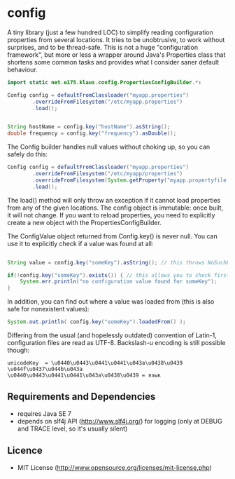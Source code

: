 config
======

A tiny library (just a few hundred LOC) to simplify reading configuration properties from several locations. It tries to be unobtrusive, to work without surprises, and to be thread-safe. This is not a huge "configuration framework", but more or less a wrapper around Java's Properties class that shortens some common tasks and provides what I consider saner default behaviour.

```java
import static net.e175.klaus.config.PropertiesConfigBuilder.*:

Config config = defaultFromClassloader("myapp.properties")
		.overrideFromFilesystem("/etc/myapp.properties")
		.load();


String hostName = config.key("hostName").asString();
double frequency = config.key("frequency").asDouble();
```

The Config builder handles null values without choking up, so you can safely do this:
```java
Config config = defaultFromClassloader("myapp.properties")
		.overrideFromFilesystem("/etc/myapp/properties")
		.overrideFromFilesystem(System.getProperty("myapp.propertyfile.location"))
		.load();
```

The load() method will only throw an exception if it cannot load properties from any of the given locations. The config object is immutable: once built, it will not change. If you want to reload properties, you need to explicitly create a new object with the PropertiesConfigBuilder.

The ConfigValue object returned from Config.key() is never null. You can use it to explicitly check if a value was found at all:

```java

String value = config.key("someKey").asString(); // this throws NoSuchElementException if not found

if(!config.key("someKey").exists()) { // this allows you to check first
	System.err.println("no configuration value found for someKey");
}
```

In addition, you can find out where a value was loaded from (this is also safe for nonexistent values):

```java
System.out.println( config.key("someKey").loadedFrom() );
```

Differing from the usual (and hopelessly outdated) convention of Latin-1, configuration files are read as UTF-8. Backslash-u encoding is still possible though:

```
unicodeKey  = \u0440\u0443\u0441\u0441\u043a\u0438\u0439 \u044f\u0437\u044b\u043a
\u0440\u0443\u0441\u0441\u043a\u0438\u0439 = язык
```

Requirements and Dependencies
-----------------------------

* requires Java SE 7 
* depends on slf4j API (http://www.slf4j.org/) for logging (only at DEBUG and TRACE level, so it's usually silent)

Licence
-------

* MIT License (http://www.opensource.org/licenses/mit-license.php)
